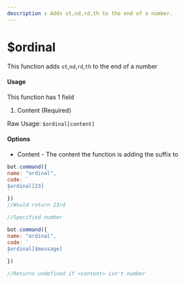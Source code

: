 ```yaml
---
description : Adds st,nd,rd,th to the end of a number.
---
```


# $ordinal

This function adds `st`,`nd`,`rd`,`th` to the end of a number

#### Usage

This function has 1 field

1. Content \(Required\)

Raw Usage: `$ordinal[content]`

#### Options

* Content - The content the function is adding the suffix to

```javascript
bot.command({
name: "ordinal",
code: `
$ordinal[23]
`
})
//Would return 23rd

//Specified number

bot.command({
name: "ordinal",
code: `
$ordinal[$message]
`
})

//Returns undefined if <content> isn't number
```


